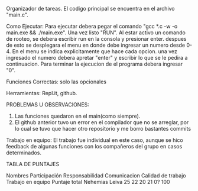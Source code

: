 Organizador de tareas.
El codigo principal se encuentra en el archivo "main.c".

Como Ejecutar:
Para ejecutar debera pegar el comando "gcc *.c -w -o main.exe && ./main.exe".
Una vez listo "RUN". Al estar activo un comando de rooteo, se debera escribir run en la consola y presionar enter.
despues de esto se desplegara el menu
en donde debe ingresar un numero desde 0-4.
En el menu se indica explicitamente que hace cada opcion.
una vez ingresado el numero debera apretar "enter"
y escribir lo que se le pedira a continuacion.
Para terminar la ejecucion de el programa debera ingresar "0".

Funciones Correctas: solo las opcionales

Herramientas: Repl.it, github.

PROBLEMAS U OBSERVACIONES:
1. Las funciones quedaron en el main(como siempre).
2. El github anterior tuvo un error en el compilador que no se arreglar, por lo cual se tuvo que hacer otro repositorio y me borro bastantes commits

Trabajo en equipo:
El trabajo fue individual en este caso, aunque se hico feedback de algunas funciones con los compañeros del grupo en casos determinados.


TABLA DE PUNTAJES

  Nombres             Participación      Responsabilidad         Comunicacion    Calidad de trabajo     Trabajo en equipo     Puntaje total
  Nehemias Leiva             25                22                    20                     21                  0?                  100